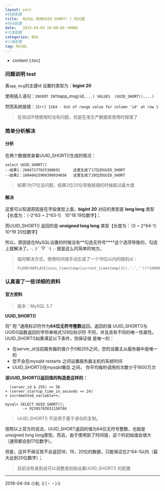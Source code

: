 ```yaml
---
layout: post
#标题配置
title:  MySQL-使用UUID_SHORT( ) 的问题
#时间配置
date:   2019-04-04 19:00:00 +0800
#大类配置
categories: BUG
#小类配置
tag: MySQL
---
```


* content
{:toc}



### 问题说明 test

表`app_msg`的主键id 设置的类型为：**bigint 20** 

使用插入语句：` INSERT INTO `app_msg`(`id`,...) VALUES  (UUID_SHORT(),...)`

然而系统报错：`[Err] 1264 - Out of range value for column 'id' at row 1`

> 在测试环境使用时没有问题，但是在准生产数据库使用时报错了

### 简单分析解决

#### 分析

在两个数据库查看UUID_SHORT()生成的情况：

```mysql
select UUID_SHORT()   
--结果1：26047177025388691      这里生成了17位的UUID_SHORT
--结果2：18040425909390934036   这里生成了20位的UUID_SHORT
```

> 结果1为17位没问题，结果2位20位导致报错的时候超过最大值

#### 解决

这里可以知道原因是在字段类型上面，**bigint 20** 对应的类型是 **long long** 类型 【长度为：（-2^63 ~ 2^63-1） 10^18  19位数字】；

而UUID_SHORT() 返回的是 **unsigned long long** 类型【长度为：（0 ~ 2^64-1） 10^19  20位数字】

所以，原因是在MySQL设置的时候没有**勾选无符号****这个选项导致的，勾选上就解决了。╮(╯▽╰)╭ 就是这么的简单的地方。

> 临时解决方式，使用时间错手动生成了一个19位以内的随机id：
>
> ```mysql
> FLOOR(REPLACE(unix_timestamp(current_timestamp(3)),'.',''))*10000+FLOOR(RAND()*10000)
> ```

### 认真查了一些详细的资料

#### 官方资料

> 版本：MySQL 5.7 

**UUID_SHORT()**

将“ 短 ”通用标识符作为**64位无符号整数**返回。返回的值 UUID_SHORT()与UUID()函数返回的字符串格式128位标识符 不同，并且具有不同的唯一性属性。UUID_SHORT()如果满足以下条件，则保证值 是唯一的：

* 在server_id当前服务器的值介于0和255之间，您的设置主从服务器中是唯一的
* 您不会在mysqld restarts 之间设置服务器主机的系统时间
* UUID_SHORT()在mysqld重启 之间， 你平均每秒调用的次数少于1600万次

**该UUID_SHORT()返回值的构造是这样的：**

```mysql
  (server_id & 255) << 56
+ (server_startup_time_in_seconds << 24)
+ incremented_variable++;
```

```mysql
mysql> SELECT UUID_SHORT();
        -> 92395783831158784
```

> UUID_SHORT() 不适用于基于语句的复制。

按照以上官方的说法，UUID_SHORT返回的值为64位无符号整数，也就是unsigned long long类型。而且，由于使用到了时间搓，这个的初始值会很大（通常都会到17位数字）。

但是，这并不保证其不会返回18，19，20位的数据，只能保证在2^64-1以内（最大达到20位数字）；

> 目前没有查到说可以调整或初始设置UUID_SHORT() 的配置



---

2019-04-04 小杭  ミ(・・)ミ





